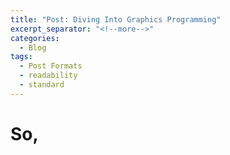 ```yaml
---
title: "Post: Diving Into Graphics Programming"
excerpt_separator: "<!--more-->"
categories:
  - Blog
tags:
  - Post Formats
  - readability
  - standard
---
```


# So,



